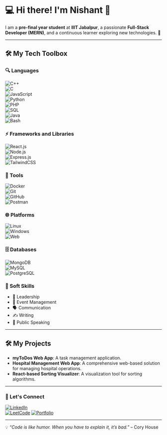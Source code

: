 # 💻 Hi there! I'm Nishant 👋  

I am a **pre-final year student** at **IIIT Jabalpur**, a passionate **Full-Stack Developer (MERN)**, and a continuous learner exploring new technologies. 🚀  

---

## 🛠️ My Tech Toolbox  
### 🔍 Languages  
![C++](https://img.shields.io/badge/-C++-00599C?logo=c%2B%2B&logoColor=white)  
![C](https://img.shields.io/badge/-C-A8B9CC?logo=c&logoColor=white)  
![JavaScript](https://img.shields.io/badge/-JavaScript-F7DF1E?logo=javascript&logoColor=black)  
![Python](https://img.shields.io/badge/-Python-3776AB?logo=python&logoColor=white)  
![PHP](https://img.shields.io/badge/-PHP-777BB4?logo=php&logoColor=white)  
![SQL](https://img.shields.io/badge/-SQL-4479A1?logo=mysql&logoColor=white)  
![Java](https://img.shields.io/badge/-Java-007396?logo=java&logoColor=white)  
![Bash](https://img.shields.io/badge/-Bash-4EAA25?logo=gnu-bash&logoColor=white)  

### ⚡ Frameworks and Libraries  
![React.js](https://img.shields.io/badge/-React.js-61DAFB?logo=react&logoColor=black)  
![Node.js](https://img.shields.io/badge/-Node.js-339933?logo=node.js&logoColor=white)  
![Express.js](https://img.shields.io/badge/-Express.js-000000?logo=express&logoColor=white)  
![TailwindCSS](https://img.shields.io/badge/-TailwindCSS-38B2AC?logo=tailwind-css&logoColor=white)  

### 🧰 Tools  
![Docker](https://img.shields.io/badge/-Docker-2496ED?logo=docker&logoColor=white)  
![Git](https://img.shields.io/badge/-Git-F05032?logo=git&logoColor=white)  
![GitHub](https://img.shields.io/badge/-GitHub-181717?logo=github&logoColor=white)  
![Postman](https://img.shields.io/badge/-Postman-FF6C37?logo=postman&logoColor=white)  

### 🌐 Platforms  
![Linux](https://img.shields.io/badge/-Linux-FCC624?logo=linux&logoColor=black)  
![Windows](https://img.shields.io/badge/-Windows-0078D6?logo=windows&logoColor=white)  
![Web](https://img.shields.io/badge/-Web-FF5722?logo=html5&logoColor=white)  

### 🗄️ Databases  
![MongoDB](https://img.shields.io/badge/-MongoDB-47A248?logo=mongodb&logoColor=white)  
![MySQL](https://img.shields.io/badge/-MySQL-4479A1?logo=mysql&logoColor=white)  
![PostgreSQL](https://img.shields.io/badge/-PostgreSQL-336791?logo=postgresql&logoColor=white)  

### 🌟 Soft Skills  
- 🎯 Leadership  
- 🎉 Event Management  
- 🗣️ Communication  
- ✍️ Writing  
- 🎤 Public Speaking  

---

## 🛠️ My Projects  
- **myToDos Web App**: A task management application.  
- **Hospital Management Web App**: A comprehensive web-based solution for managing hospital operations.  
- **React-based Sorting Visualizer**: A visualization tool for sorting algorithms.  

---

### 🤝 Let's Connect  
[![LinkedIn](https://img.shields.io/badge/-LinkedIn-0077B5?logo=linkedin&logoColor=white)](https://www.linkedin.com/in/nishant-kumar-sagar/)  
[![LeetCode](https://img.shields.io/badge/-LeetCode-FFA116?logo=leetcode&logoColor=white)](https://leetcode.com/your-profile/)
[![Portfolio](https://img.shields.io/badge/-Portfolio-FF5722?logo=google-chrome&logoColor=white)](https://leetcode.com/u/falc_oneinskii/)  

---  

💡 *“Code is like humor. When you have to explain it, it’s bad.”* – Cory House  
